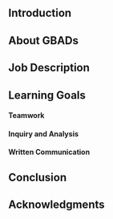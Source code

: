 ## Introduction

## About GBADs

## Job Description

## Learning Goals

#### Teamwork

#### Inquiry and Analysis

#### Written Communication

## Conclusion

## Acknowledgments
